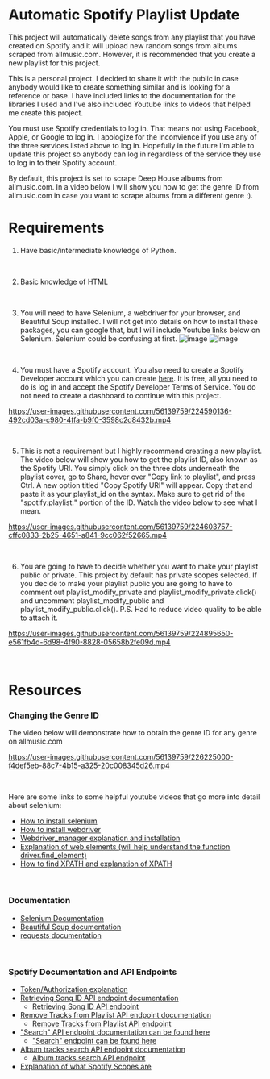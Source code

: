 # Automatic Spotify Playlist Update
This project will automatically delete songs from any playlist that you have created on Spotify and it will upload new random songs from albums scraped from allmusic.com. However, it is recommended that you create a new playlist for this project.

This is a personal project. I decided to share it with the public in case anybody would like to create something similar and is looking for a reference or base.
I have included links to the documentation for the libraries I used and I've also included Youtube links to videos that helped me create this project.

You must use Spotify credentials to log in. That means not using Facebook, Apple, or Google to log in. I apologize for the inconvience if you use any of the three services listed above to log in. Hopefully in the future I'm able to update this project so anybody can log in regardless of the service they use to log in to their Spotify account. 

By default, this project is set to scrape Deep House albums from allmusic.com. In a video below I will show you how to get the genre ID from allmusic.com in case you want to scrape albums from a different genre :).

# Requirements
1. Have basic/intermediate knowledge of Python.
<br />

2. Basic knowledge of HTML

<br />

3. You will need to have Selenium, a webdriver for your browser, and Beautiful Soup installed. I will not get into details on how to install these packages, you can google that, but I will include Youtube links below on Selenium. Selenium could be confusing at first.
![image](https://user-images.githubusercontent.com/56139759/224896679-57e6ee97-8b22-49d0-99fc-fb3479a54573.png)
![image](https://user-images.githubusercontent.com/56139759/224896734-50e0081d-c209-4fd6-8f3e-a7baa24c4f4c.png)

<br />

4. You must have a Spotify account. You also need to create a Spotify Developer account which you can create [here](https://developer.spotify.com/dashboard/). It is free, all you need to do is log in and accept the Spotify Developer Terms of Service. You do not need to create a dashboard to continue with this project.

https://user-images.githubusercontent.com/56139759/224590136-492cd03a-c980-4ffa-b9f0-3598c2d8432b.mp4

<br />

5. This is not a requirement but I highly recommend creating a new playlist. The video below will show you how to get the playlist ID, also known as the Spotify URI. You simply click on the three dots underneath the playlist cover, go to Share, hover over "Copy link to playlist", and press Ctrl. A new option titled "Copy Spotify URI" will appear. Copy that and paste it as your playlist_id on the syntax. Make sure to get rid of the "spotify:playlist:" portion of the ID. Watch the video below to see  what I mean.

https://user-images.githubusercontent.com/56139759/224603757-cffc0833-2b25-4651-a841-9cc062f52665.mp4

<br />

6. You are going to have to decide whether you want to make your playlist public or private. This project by default has private scopes selected. If you decide to make your playlist public you are going to have to comment out playlist_modify_private and playlist_modify_private.click() and uncomment playlist_modify_public and playlist_modify_public.click(). P.S. Had to reduce video quality to be able to attach it.


https://user-images.githubusercontent.com/56139759/224895650-e561fb4d-6d98-4f90-8828-05658b2fe09d.mp4

<br />

# Resources

### Changing the Genre ID
The video below will demonstrate how to obtain the genre ID for any genre on allmusic.com


https://user-images.githubusercontent.com/56139759/226225000-f4def5eb-88c7-4b15-a325-20c008345d26.mp4

<br />

Here are some links to some helpful youtube videos that go more into detail about selenium:
* [How to install selenium](https://www.youtube.com/watch?v=mvJ1dNHH3vM&list=PLL34mf651faPOf5PE5YjYgTRITzVzzvMz&index=5)
* [How to install webdriver](https://www.youtube.com/watch?v=z-biUumQxlw&list=PLL34mf651faPOf5PE5YjYgTRITzVzzvMz&index=8)
* [Webdriver_manager explanation and installation](https://www.youtube.com/watch?v=Z3M2GBu8t_k&list=PLL34mf651faPOf5PE5YjYgTRITzVzzvMz&index=11)
* [Explanation of web elements (will help understand the function driver.find_element)](https://www.youtube.com/watch?v=tQ-Vip-ySRg&list=PLL34mf651faPOf5PE5YjYgTRITzVzzvMz&index=57)
* [How to find XPATH and explanation of XPATH](https://www.youtube.com/watch?v=mKM35Hnsd5c&list=PLL34mf651faPOf5PE5YjYgTRITzVzzvMz&index=60)

<br />

### Documentation
* [Selenium Documentation](https://www.selenium.dev/documentation/)
* [Beautiful Soup documentation](https://beautiful-soup-4.readthedocs.io/en/latest/)
* [requests documentation](https://requests.readthedocs.io/en/latest/user/quickstart/)

<br />

### Spotify Documentation and API Endpoints
* [Token/Authorization explanation](https://developer.spotify.com/documentation/general/guides/authorization/)
* [Retrieving Song ID API endpoint documentation](https://developer.spotify.com/documentation/web-api/reference/#/operations/get-playlists-tracks)
	- [Retrieving Song ID API endpoint](https://developer.spotify.com/console/get-playlist-tracks/)
* [Remove Tracks from Playlist API endpoint documentation](https://developer.spotify.com/documentation/web-api/reference/#/operations/remove-tracks-playlist)
  - [Remove Tracks from Playlist API endpoint](https://developer.spotify.com/console/delete-playlist-tracks/)
* ["Search" API endpoint documentation can be found here](https://developer.spotify.com/documentation/web-api/reference/#/operations/search)
  - ["Search" endpoint can be found here](https://developer.spotify.com/console/get-search-item/)
* [Album tracks search API endpoint documentation](https://developer.spotify.com/documentation/web-api/reference/#/operations/get-an-albums-tracks)
  - [Album tracks search API endpoint](https://developer.spotify.com/console/get-album-tracks/)
* [Explanation of what Spotify Scopes are](https://developer.spotify.com/documentation/general/guides/authorization/scopes/)
